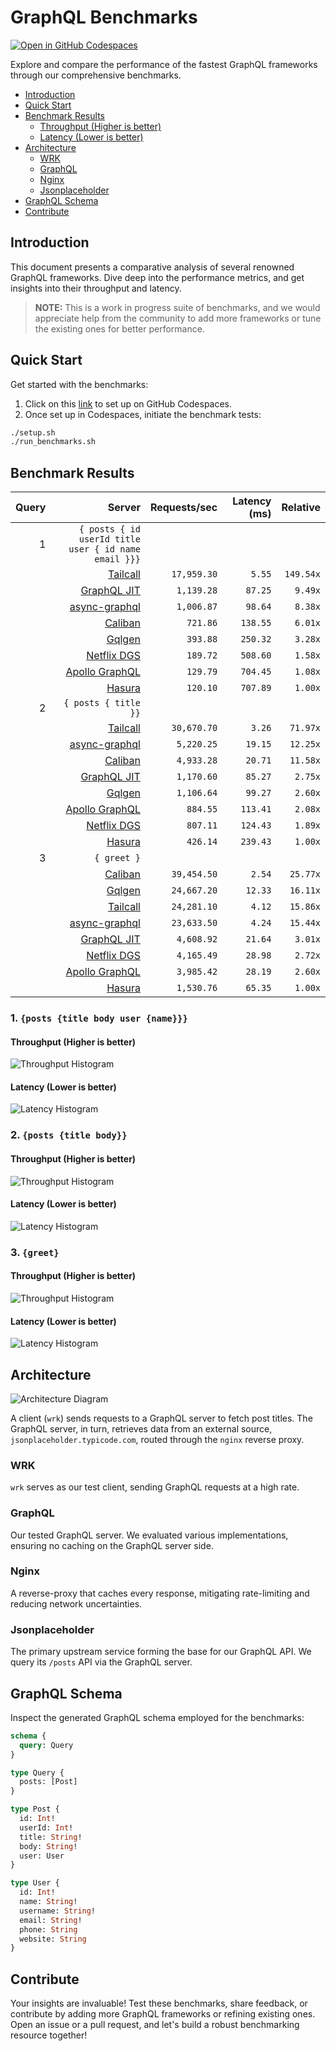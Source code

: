 # GraphQL Benchmarks <!-- omit from toc -->

[![Open in GitHub Codespaces](https://github.com/codespaces/badge.svg)](https://codespaces.new/tailcallhq/graphql-benchmarks)

Explore and compare the performance of the fastest GraphQL frameworks through our comprehensive benchmarks.

- [Introduction](#introduction)
- [Quick Start](#quick-start)
- [Benchmark Results](#benchmark-results)
  - [Throughput (Higher is better)](#throughput-higher-is-better)
  - [Latency (Lower is better)](#latency-lower-is-better)
- [Architecture](#architecture)
  - [WRK](#wrk)
  - [GraphQL](#graphql)
  - [Nginx](#nginx)
  - [Jsonplaceholder](#jsonplaceholder)
- [GraphQL Schema](#graphql-schema)
- [Contribute](#contribute)

[Tailcall]: https://github.com/tailcallhq/tailcall
[Gqlgen]: https://github.com/99designs/gqlgen
[Apollo GraphQL]: https://github.com/apollographql/apollo-server
[Netflix DGS]: https://github.com/netflix/dgs-framework
[Caliban]: https://github.com/ghostdogpr/caliban
[async-graphql]: https://github.com/async-graphql/async-graphql
[Hasura]: https://github.com/hasura/graphql-engine
[GraphQL JIT]: https://github.com/zalando-incubator/graphql-jit

## Introduction

This document presents a comparative analysis of several renowned GraphQL frameworks. Dive deep into the performance metrics, and get insights into their throughput and latency.

> **NOTE:** This is a work in progress suite of benchmarks, and we would appreciate help from the community to add more frameworks or tune the existing ones for better performance.

## Quick Start

Get started with the benchmarks:

1. Click on this [link](https://codespaces.new/tailcallhq/graphql-benchmarks) to set up on GitHub Codespaces.
2. Once set up in Codespaces, initiate the benchmark tests:

```bash
./setup.sh
./run_benchmarks.sh
```

## Benchmark Results

<!-- PERFORMANCE_RESULTS_START -->

| Query | Server | Requests/sec | Latency (ms) | Relative |
|-------:|--------:|--------------:|--------------:|---------:|
| 1 | `{ posts { id userId title user { id name email }}}` |
|| [Tailcall] | `17,959.30` | `5.55` | `149.54x` |
|| [GraphQL JIT] | `1,139.28` | `87.25` | `9.49x` |
|| [async-graphql] | `1,006.87` | `98.64` | `8.38x` |
|| [Caliban] | `721.86` | `138.55` | `6.01x` |
|| [Gqlgen] | `393.88` | `250.32` | `3.28x` |
|| [Netflix DGS] | `189.72` | `508.60` | `1.58x` |
|| [Apollo GraphQL] | `129.79` | `704.45` | `1.08x` |
|| [Hasura] | `120.10` | `707.89` | `1.00x` |
| 2 | `{ posts { title }}` |
|| [Tailcall] | `30,670.70` | `3.26` | `71.97x` |
|| [async-graphql] | `5,220.25` | `19.15` | `12.25x` |
|| [Caliban] | `4,933.28` | `20.71` | `11.58x` |
|| [GraphQL JIT] | `1,170.60` | `85.27` | `2.75x` |
|| [Gqlgen] | `1,106.64` | `99.27` | `2.60x` |
|| [Apollo GraphQL] | `884.55` | `113.41` | `2.08x` |
|| [Netflix DGS] | `807.11` | `124.43` | `1.89x` |
|| [Hasura] | `426.14` | `239.43` | `1.00x` |
| 3 | `{ greet }` |
|| [Caliban] | `39,454.50` | `2.54` | `25.77x` |
|| [Gqlgen] | `24,667.20` | `12.33` | `16.11x` |
|| [Tailcall] | `24,281.10` | `4.12` | `15.86x` |
|| [async-graphql] | `23,633.50` | `4.24` | `15.44x` |
|| [GraphQL JIT] | `4,608.92` | `21.64` | `3.01x` |
|| [Netflix DGS] | `4,165.49` | `28.98` | `2.72x` |
|| [Apollo GraphQL] | `3,985.42` | `28.19` | `2.60x` |
|| [Hasura] | `1,530.76` | `65.35` | `1.00x` |

<!-- PERFORMANCE_RESULTS_END -->



### 1. `{posts {title body user {name}}}`
#### Throughput (Higher is better)

![Throughput Histogram](assets/req_sec_histogram1.png)

#### Latency (Lower is better)

![Latency Histogram](assets/latency_histogram1.png)

### 2. `{posts {title body}}`
#### Throughput (Higher is better)

![Throughput Histogram](assets/req_sec_histogram2.png)

#### Latency (Lower is better)

![Latency Histogram](assets/latency_histogram2.png)

### 3. `{greet}`
#### Throughput (Higher is better)

![Throughput Histogram](assets/req_sec_histogram3.png)

#### Latency (Lower is better)

![Latency Histogram](assets/latency_histogram3.png)

## Architecture

![Architecture Diagram](assets/architecture.png)

A client (`wrk`) sends requests to a GraphQL server to fetch post titles. The GraphQL server, in turn, retrieves data from an external source, `jsonplaceholder.typicode.com`, routed through the `nginx` reverse proxy.

### WRK

`wrk` serves as our test client, sending GraphQL requests at a high rate.

### GraphQL

Our tested GraphQL server. We evaluated various implementations, ensuring no caching on the GraphQL server side.

### Nginx

A reverse-proxy that caches every response, mitigating rate-limiting and reducing network uncertainties.

### Jsonplaceholder

The primary upstream service forming the base for our GraphQL API. We query its `/posts` API via the GraphQL server.

## GraphQL Schema

Inspect the generated GraphQL schema employed for the benchmarks:

```graphql
schema {
  query: Query
}

type Query {
  posts: [Post]
}

type Post {
  id: Int!
  userId: Int!
  title: String!
  body: String!
  user: User
}

type User {
  id: Int!
  name: String!
  username: String!
  email: String!
  phone: String
  website: String
}
```

## Contribute

Your insights are invaluable! Test these benchmarks, share feedback, or contribute by adding more GraphQL frameworks or refining existing ones. Open an issue or a pull request, and let's build a robust benchmarking resource together!
